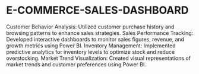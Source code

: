 # E-COMMERCE-SALES-DASHBOARD
Customer Behavior Analysis: Utilized customer purchase history and browsing patterns to enhance sales strategies.
Sales Performance Tracking: Developed interactive dashboards to monitor sales figures, revenue, and growth metrics using Power BI.
Inventory Management: Implemented predictive analytics for inventory levels to optimize stock and reduce overstocking.
Market Trend Visualization: Created visual representations of market trends and customer preferences using Power BI.
